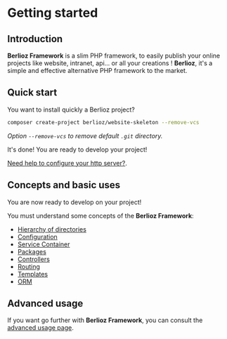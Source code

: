 <meta name="docparser-index" content="Getting started" />
<meta name="docparser-index-order" content="0" />

# Getting started

## Introduction

**Berlioz Framework** is a slim PHP framework, to easily publish your online projects like website, intranet, api... or all your creations !
**Berlioz**, it's a simple and effective alternative PHP framework to the market.

## Quick start

You want to install quickly a Berlioz project?

```bash
composer create-project berlioz/website-skeleton --remove-vcs
```

*Option `--remove-vcs` to remove default `.git` directory.*

It's done! You are ready to develop your project!

[Need help to configure your http server?](./basic/installation.md).

## Concepts and basic uses

You are now ready to develop on your project!

You must understand some concepts of the **Berlioz Framework**:

- [Hierarchy of directories](./directories.md)
- [Configuration](./basic/config.md)
- [Service Container](./basic/service-container.md)
- [Packages](./basic/packages.md)
- [Controllers](./basic/controllers.md)
- [Routing](./basic/routing.md)
- [Templates](./basic/templates.md)
- [ORM](./basic/orm.md)

## Advanced usage

If you want go further with **Berlioz Framework**, you can consult the [advanced usage page](./advanced.md).